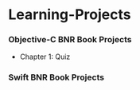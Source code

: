 # Learning-Projects

### Objective-C BNR Book Projects

 - Chapter 1: Quiz

### Swift BNR Book Projects
	


